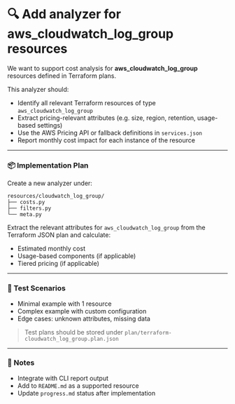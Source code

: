 # 🔍 Add analyzer for aws_cloudwatch_log_group resources

We want to support cost analysis for **aws_cloudwatch_log_group** resources defined in Terraform plans.

This analyzer should:
- Identify all relevant Terraform resources of type `aws_cloudwatch_log_group`
- Extract pricing-relevant attributes (e.g. size, region, retention, usage-based settings)
- Use the AWS Pricing API or fallback definitions in `services.json`
- Report monthly cost impact for each instance of the resource

---

### 📦 Implementation Plan

Create a new analyzer under:

```
resources/cloudwatch_log_group/
├── costs.py
├── filters.py
└── meta.py
```

Extract the relevant attributes for `aws_cloudwatch_log_group` from the Terraform JSON plan and calculate:
- Estimated monthly cost
- Usage-based components (if applicable)
- Tiered pricing (if applicable)

---

### 🧪 Test Scenarios

- Minimal example with 1 resource
- Complex example with custom configuration
- Edge cases: unknown attributes, missing data

> Test plans should be stored under `plan/terraform-cloudwatch_log_group.plan.json`

---

### 🧱 Notes

- Integrate with CLI report output
- Add to `README.md` as a supported resource
- Update `progress.md` status after implementation